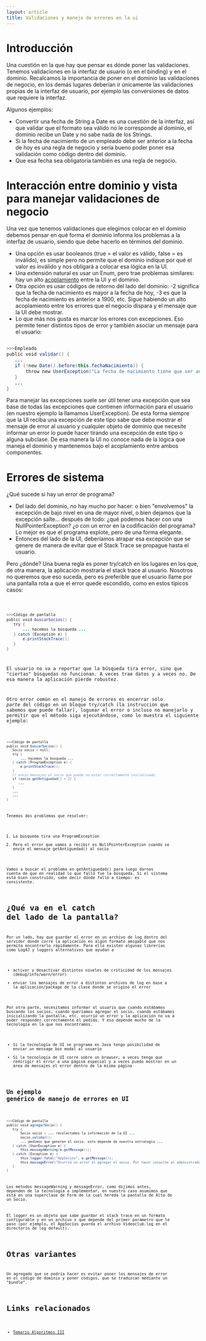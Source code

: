 ```yaml
---
layout: article
title: Validaciones y manejo de errores en la ui
---
```


# Introducción

Una cuestión en la que hay que pensar es dónde poner las validaciones. Tenemos validaciones en la interfaz de usuario (o en el binding) y en el dominio. Recalcamos la importancia de poner en el dominio las validaciones de negocio, en los demás lugares deberían ir únicamente las validaciones propias de la interfaz de usuario, por ejemplo las conversiones de datos que requiere la interfaz.

Algunos ejemplos:

-   Convertir una fecha de String a Date es una cuestión de la interfaz, así que validar que el formato sea válido no le corresponde al dominio, el dominio recibe un Date y no sabe nada de los Strings.
-   Si la fecha de nacimiento de un empleado debe ser anterior a la fecha de hoy es una regla de negocio y sería bueno poder poner esa validación como código dentro del dominio.
-   Que esa fecha sea obligatoria también es una regla de negocio.

# Interacción entre dominio y vista para manejar validaciones de negocio

Una vez que tenemos validaciones que elegimos colocar en el dominio debemos pensar en qué forma el dominio informa los problemas a la interfaz de usuario, siendo que debe hacerlo en términos del dominio.

-   Una opción es usar booleanos (true = el valor es válido, false = es inválido), es simple pero no permite que el dominio indique por qué el valor es inválido y nos obligará a colocar esa lógica en la UI.
-   Una extensión natural es usar un Enum, pero trae problemas similares: hay un alto [acoplamiento](conceptos-basicos-del-diseno-acoplamiento.html) entre la UI y el dominio.
-   Otra opción es usar códigos de retorno del lado del dominio: -2 significa que la fecha de nacimiento es mayor a la fecha de hoy, -3 es que la fecha de nacimiento es anterior a 1900, etc. Sigue habiendo un alto acoplamiento entre los errores que el negocio dispara y el mensaje que la UI debe mostrar.
-   Lo que más nos gusta es marcar los errores con excepciones. Eso permite tener distintos tipos de error y también asociar un mensaje para el usuario:

```java

>>>Empleado
public void validar() {
   ...
   if (!new Date().before(this.fechaNacimiento)) {
       throw new UserException("La fecha de nacimiento tiene que ser anterior al día de hoy");
   }
   ...
}
```

Para manejar las excepciones suele ser útil tener una excepción que sea base de todas las excepciones que contienen información para el usuario (en nuestro ejemplo la llamamos UserException). De esta forma siempre que la UI reciba una excepción de este tipo sabe que debe mostrar el mensaje de error al usuario y cualquier objeto de dominio que necesite informar un error lo puede hacer tirando una excepción de este tipo o alguna subclase. De esa manera la UI no conoce nada de la lógica que maneja el dominio y mantenemos bajo el acoplamiento entre ambos componentes.

# Errores de sistema

¿Qué sucede si hay un error de programa?

-   Del lado del dominio, no hay mucho por hacer: o bien "envolvemos" la excepción de bajo nivel en una de mayor nivel, o bien dejamos que la excepción salte... después de todo: ¿qué podemos hacer con una NullPointerException? ¿o con un error en la codificación del programa? Lo mejor es que el programa explote, pero de una forma elegante.
-   Entonces del lado de la UI, deberíamos atrapar esa excepción que se genere de manera de evitar que el Stack Trace se propague hasta el usuario.

Pero ¿dónde? Una buena regla es poner try/catch en los lugares en los que, de otra manera, la aplicación mostraría el stack trace al usuario. Nosotros no queremos que eso suceda, pero es preferible que el usuario llame por una pantalla rota a que el error quede escondido, como en estos típicos casos: <code>

```java

>>>Código de pantalla
public void buscarSocios() {
   try {
       ... hacemos la búsqueda ...
   } catch (Exception e) {
       e.printStackTrace();
   }
}

```

El usuario no va a reportar que la búsqueda tira error, sino que "ciertas" búsquedas no funcionan. A veces trae datos y a veces no. De esa manera la aplicación pierde robustez.

Otro error común en el manejo de errores es encerrar sólo *parte* del código en un bloque try/catch (la instrucción que sabemos que puede fallar), loguear el error o incluso no manejarlo y permitir que el método siga ejecutándose, como lo muestra el siguiente ejemplo: <code>

```java

>>>Código de pantalla
public void buscarSocios() {
   Socio socio = null;
   try {
       ... hacemos la búsqueda ...
   } catch (ProgramException e) {
       e.printStackTrace();
   }
   // envío mensajes al socio que puede no estar correctamente inicializado
   if (socio.getAntiguedad() > 2) {
      ...
   }
   ...
   ...
}

```

Tenemos dos problemas que resolver:

1.  La búsqueda tira una ProgramException
2.  Pero el error que vamos a recibir es NullPointerException cuando se envíe el mensaje getAntiguedad() al socio

Vamos a buscar el problema en getAntiguedad() para luego darnos cuenta de que en realidad lo que falló fue la búsqueda. Si el sistema está bien construido, sabe decir dónde falló a tiempo: es consistente.

# ¿Qué va en el catch del lado de la pantalla?

Por un lado, hay que guardar el error en un archivo de log dentro del servidor donde corre la aplicación en algún formato amigable que nos permita encontrarlo rápidamente. Para ello existen algunas librerías como Log4J y loggers alternativos que ayudan a

-   activar y desactivar distintos niveles de criticidad de los mensajes (debug/info/warn/error)
-   enviar los mensajes de error a distintos archivos de log en base a la aplicación/package de la clase donde se originó el error

Por otra parte, necesitamos informar al usuario que cuando estábamos buscando los socios, cuando queríamos agregar el socio, cuando estábamos inicializando la pantalla, etc. ocurrió un error y la aplicación no va a poder responder correctamente el pedido. Y eso depende mucho de la tecnología en la que nos encontramos.

-   Si la tecnología de UI se programa en Java tengo posibilidad de enviar un message box modal al usuario
-   Si la tecnología de UI corre sobre un browser, a veces tengo que redirigir el error a una página especial y a veces puedo mostrar en un área de mensajes el error dentro de la misma página

## Un ejemplo genérico de manejo de errores en UI

```java

>>>Código de pantalla
public void agregarSocio() {
   try {
       Socio socio = ... recolectamos la información de la UI ...
       socio.validar();
       ... pedimos que generen el socio, esto depende de nuestra estrategia ...
   } catch (UserException e) {
       this.messageWarning(e.getMessage());
   } catch (Exception e) {
       this.logger.fatal("AppSocios", e.getMessage());
       this.messageError("Ocurrió un error al agregar el socio. Por favor consulte al administrador del sistema");
   }
}

```

Los métodos messageWarning y messageError, como dijimos antes, dependen de la tecnología a implementar, en nuestro caso asumimos que está en una superclase de Form de la cual hereda la pantalla de Alta de un Socio.

El logger es un objeto que sabe guardar el stack trace en un formato configurable y en un archivo x que depende del primer parámetro que le paso (por ejemplo, el AppSocios guarda el archivo Videoclub.log en el directorio de log default).

# Otras variantes

Un agregado que se podría hacer es evitar poner los mensajes de error en el código de dominio y poner códigos, que se traduzcan mediante un "bundle".

# Links relacionados

- [Temario Algoritmos III](algo3-temario.html)
